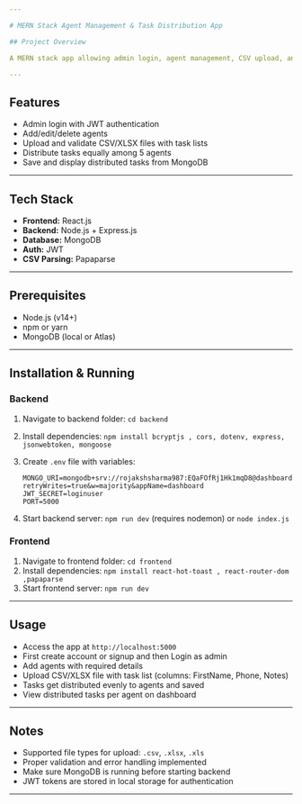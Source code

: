 ```yaml
---

# MERN Stack Agent Management & Task Distribution App

## Project Overview

A MERN stack app allowing admin login, agent management, CSV upload, and equal task distribution among agents. Uses JWT for authentication and MongoDB for data storage.

---
```


## Features

* Admin login with JWT authentication
* Add/edit/delete agents
* Upload and validate CSV/XLSX files with task lists
* Distribute tasks equally among 5 agents
* Save and display distributed tasks from MongoDB

---

## Tech Stack

* **Frontend:** React.js
* **Backend:** Node.js + Express.js
* **Database:** MongoDB
* **Auth:** JWT
* **CSV Parsing:** Papaparse

---

## Prerequisites

* Node.js (v14+)
* npm or yarn
* MongoDB (local or Atlas)

---

## Installation & Running

### Backend

1. Navigate to backend folder:
   `cd backend`
2. Install dependencies:
   `npm install bcryptjs , cors, dotenv, express, jsonwebtoken, mongoose`
3. Create `.env` file with variables:

   ```
   MONGO_URI=mongodb+srv://rojakshsharma987:EQaFOfRj1Hk1mqD8@dashboard.zjijvlx.mongodb.net/?retryWrites=true&w=majority&appName=dashboard
   JWT_SECRET=loginuser
   PORT=5000
   ```
4. Start backend server:
   `npm run dev` (requires nodemon) or `node index.js`

### Frontend

1. Navigate to frontend folder:
   `cd frontend`
2. Install dependencies:
   `npm install react-hot-toast , react-router-dom ,papaparse`
3. Start frontend server:
   `npm run dev`

---

## Usage

* Access the app at `http://localhost:5000`
* First create account or signup and then Login as admin
* Add agents with required details
* Upload CSV/XLSX file with task list (columns: FirstName, Phone, Notes)
* Tasks get distributed evenly to agents and saved
* View distributed tasks per agent on dashboard

---

## Notes

* Supported file types for upload: `.csv`, `.xlsx`, `.xls`
* Proper validation and error handling implemented
* Make sure MongoDB is running before starting backend
* JWT tokens are stored in local storage for authentication

---


